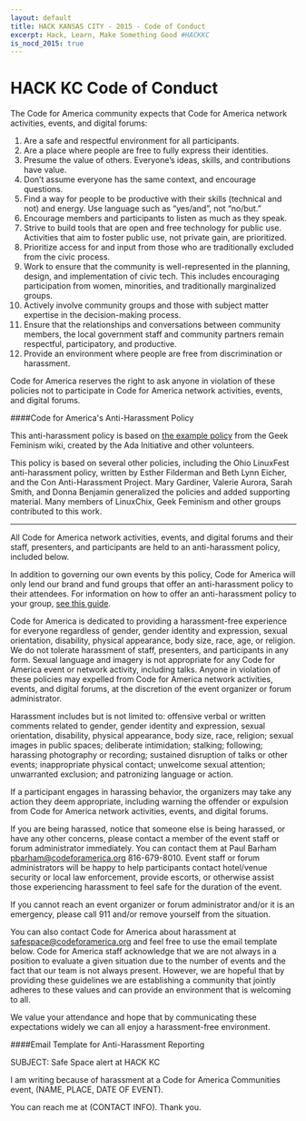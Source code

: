 ```yaml
---
layout: default
title: HACK KANSAS CITY - 2015 - Code of Conduct
excerpt: Hack, Learn, Make Something Good #HACKKC
is_nocd_2015: true
---
```


HACK KC Code of Conduct
=======================

The Code for America community expects that Code for America network activities, events, and digital forums:

1. Are a safe and respectful environment for all participants.
2. Are a place where people are free to fully express their identities.
3. Presume the value of others. Everyone’s ideas, skills, and contributions have value.
4. Don’t assume everyone has the same context, and encourage questions.
5. Find a way for people to be productive with their skills (technical and not) and energy. Use language such as “yes/and”, not “no/but.”
6. Encourage members and participants to listen as much as they speak.
7. Strive to build tools that are open and free technology for public use. Activities that aim to foster public use, not private gain, are prioritized.
8. Prioritize access for and input from those who are traditionally excluded from the civic process.
9. Work to ensure that the community is well-represented in the planning, design, and implementation of civic tech. This includes encouraging participation from women, minorities, and traditionally marginalized groups. 
10. Actively involve community groups and those with subject matter expertise in the decision-making process.
11. Ensure that the relationships and conversations between community members, the local government staff and community partners remain respectful, participatory, and productive.
12. Provide an environment where people are free from discrimination or harassment.

Code for America reserves the right to ask anyone in violation of these policies not to participate in Code for America network activities, events, and digital forums.

####Code for America's Anti-Harassment Policy

This anti-harassment policy is based on <a href="http://geekfeminism.wikia.com/wiki/Conference_anti-harassment/Policy">the example policy</a> from the Geek Feminism wiki,
created by the Ada Initiative and other volunteers.

This policy is based on several other policies, including the Ohio LinuxFest anti-harassment policy, written by Esther Filderman and Beth Lynn Eicher,
and the Con Anti-Harassment Project. Mary Gardiner, Valerie Aurora, Sarah Smith, and Donna Benjamin generalized the policies and added supporting material. Many members of LinuxChix, Geek Feminism and other groups contributed to this work.

* * *

All Code for America network activities, events, and digital forums
and their staff, presenters, and participants are held to an
anti-harassment policy, included below.

In addition to governing our own events by this policy, Code for
America will only lend our brand and fund groups that offer an
anti-harassment policy to their attendees. For information on how
to offer an anti-harassment policy to your group, <a
href="https://docs.google.com/a/codeforamerica.org/document/d/1Zg2FDt7awgfCmdcbzMwKHMb1A7KDOhs_z7ibCb3TLLQ/edit">see
this guide</a>.

Code for America is dedicated to providing a harassment-free
experience for everyone regardless of gender, gender identity and
expression, sexual orientation, disability, physical appearance,
body size, race, age, or religion. We do not tolerate harassment
of staff, presenters, and participants in any form. Sexual language
and imagery is not appropriate for any Code for America event or
network activity, including talks. Anyone in violation of these
policies may expelled from Code for America network activities,
events, and digital forums, at the discretion of the event organizer
or forum administrator.

Harassment includes but is not limited to: offensive verbal or
written comments related to gender, gender identity and expression,
sexual orientation, disability, physical appearance, body size,
race, religion; sexual images in public spaces; deliberate intimidation;
stalking; following; harassing photography or recording; sustained
disruption of talks or other events; inappropriate physical contact;
unwelcome sexual attention; unwarranted exclusion; and patronizing
language or action.

If a participant engages in harassing behavior, the organizers may
take any action they deem appropriate, including warning the offender
or expulsion from Code for America network activities, events, and
digital forums.

If you are being harassed, notice that someone else is being harassed,
or have any other concerns, please contact a member of the event
staff or forum administrator immediately. You can contact them at
Paul Barham pbarham@codeforamerica.org 816-679-8010. Event staff
or forum administrators will be happy to help participants contact
hotel/venue security or local law enforcement, provide escorts, or
otherwise assist those experiencing harassment to feel safe for the
duration of the event.

If you cannot reach an event organizer or forum administrator and/or
it is an emergency, please call 911 and/or remove yourself from the
situation.

You can also contact Code for America about harassment at
safespace@codeforamerica.org and feel free to use the email template
below. Code for America staff acknowledge that we are not always
in a position to evaluate a given situation due to the number of
events and the fact that our team is not always present. However,
we are hopeful that by providing these guidelines we are establishing
a community that jointly adheres to these values and can provide
an environment that is welcoming to all.

We value your attendance and hope that by communicating these
expectations widely we can all enjoy a harassment-free environment.

####Email Template for Anti-Harassment Reporting

SUBJECT: Safe Space alert at HACK KC

I am writing because of harassment at a Code for America Communities event, (NAME, PLACE, DATE OF EVENT). 

You can reach me at (CONTACT INFO). Thank you.

